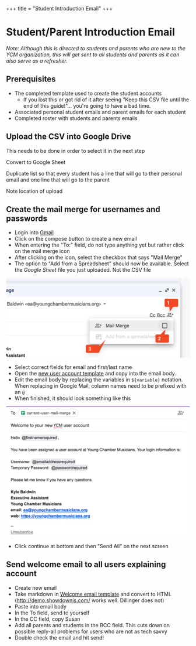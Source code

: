 +++
title = "Student Introduction Email" 
+++

# Student/Parent Introduction Email 

*Note: Although this is directed to students and parents who are new to the YCM 
organization, this will get sent to all students and parents as it can also serve 
as a refresher.* 

## Prerequisites 

- The completed template used to create the student accounts 
  - If you lost this or got rid of it after seeing "Keep this CSV file until the 
    end of this guide!"... you're going to have a bad time. 
- Associated personal student emails and parent emails for each student 
- Completed roster with students and parents emails 

## Upload the CSV into Google Drive 

This needs to be done in order to select it in the next step 

Convert to Google Sheet 

Duplicate list so that every student has a line that will go to their personal email 
and one line that will go to the parent 

Note location of upload 



## Create the mail merge for usernames and passwords 

- Login into [Gmail](https://mail.google.com)
- Click on the compose button to create a new email 
- When entering the "To:" field, do not type anything yet but rather click on the 
  mail merge icon 
- After clicking on the icon, select the checkbox that says "Mail Merge" 
- The option to "Add from a Spreadsheet" should now be available. Select the *Google Sheet* 
  file you just uploaded. Not the CSV file 

![Mail Merge Icon](./mail-merge.png)

- Select correct fields for email and first/last name 
- Open the [new user account template](./new-user-account-template.md) and copy 
  into the email body. 
- Edit the email body by replacing the variables in `${variable}` notation. When 
  replacing in Google Mail, column names need to be prefixed with an `@` 
- When finished, it should look something like this 

![Email with Template Tags](./completed-email.png)

- Click continue at bottom and then "Send All" on the next screen 

## Send welcome email to all users explaining account 

- Create new email 
- Take markdown in [Welcome email template](./introduction-template.md) and convert to 
  HTML (http://demo.showdownjs.com/ works well. Dillinger does not)
- Paste into email body 
- In the To field, send to yourself 
- In the CC field, copy Susan 
- Add all parents and students in the BCC field. This cuts down on possible reply-all 
  problems for users who are not as tech savvy 
- Double check the email and hit send! 